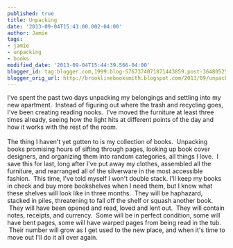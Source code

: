 ```yaml
---
published: true
title: Unpacking
date: '2013-09-04T15:41:00.002-04:00'
author: Jamie
tags:
- jamie
- unpacking
- books
modified_date: '2013-09-04T15:44:39.566-04:00'
blogger_id: tag:blogger.com,1999:blog-5767374071871443859.post-3648052507780027792
blogger_orig_url: http://brooklinebooksmith.blogspot.com/2013/09/unpacking.html
---
```


I've spent the past two days unpacking my belongings and settling into my new apartment. &nbsp;Instead of figuring out where the trash and recycling goes, I've been creating reading nooks. &nbsp;I've moved the furniture at least three times already, seeing how the light hits at different points of the day and how it works with the rest of the room. <br /><br />The thing I haven't yet gotten to is my collection of books. &nbsp;Unpacking books promising hours of sifting through pages, looking up book cover designers, and organizing them into random categories, all things I love. &nbsp;I save this for last, long after I've put away my clothes, assembled all the furniture, and rearranged all of the silverware in the most accessible fashion. &nbsp;This time, I've told myself I won't double stack. I'll keep my books in check and buy more bookshelves when I need them, but I know what these shelves will look like in three months. &nbsp;They will be haphazard, stacked in piles, threatening to fall off the shelf or squash another book. &nbsp;They will have been opened and read, loved and lent out. &nbsp;They will contain notes, receipts, and currency. &nbsp;Some will be in perfect condition, some will have bent pages, some will have warped pages from being read in the tub. &nbsp;Their number will grow as I get used to the new place, and when it's time to move out I'll do it all over again.<br /><br />